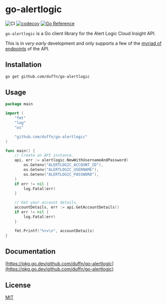 # go-alertlogic

![CI](https://github.com/duffn/go-alertlogic/actions/workflows/ci.yml/badge.svg) [![codecov](https://codecov.io/gh/duffn/go-alertlogic/branch/main/graph/badge.svg?token=wH2QcSPvpn)](https://codecov.io/gh/duffn/go-alertlogic) [![Go Reference](https://pkg.go.dev/badge/github.com/duffn/go-alertlogic.svg)](https://pkg.go.dev/github.com/duffn/go-alertlogic)

`go-alertlogic` is a Go client library for the Alert Logic Cloud Insight API.

This is in _very early_ development and only supports a few of the [myriad of endpoints](https://console.cloudinsight.alertlogic.com/api/#/) of the API.

## Installation

```bash
go get github.com/duffn/go-alertlogic
```

## Usage

```go
package main

import (
	"fmt"
	"log"
	"os"

	"github.com/duffn/go-alertlogic"
)

func main() {
	// Create an API instance.
	api, err := alertlogic.NewWithUsernameAndPassword(
		os.Getenv("ALERTLOGIC_ACCOUNT_ID"),
		os.Getenv("ALERTLOGIC_USERNAME"),
		os.Getenv("ALERTLOGIC_PASSWORD"),
	)
	if err != nil {
		log.Fatal(err)
	}

	// Get your account details.
	accountDetails, err := api.GetAccountDetails()
	if err != nil {
		log.Fatal(err)
	}

	fmt.Printf("%+v\n", accountDetails)
}

```

## Documentation

[https://pkg.go.dev/github.com/duffn/go-alertlogic](https://pkg.go.dev/github.com/duffn/go-alertlogic)

## License

[MIT](https://opensource.org/licenses/MIT)
